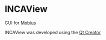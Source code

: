 # INCAView
GUI for [Mobius](https://github.com/NIVANorge/Mobius)

INCAView was developed using the [Qt Creator](https://www.qt.io/qt-features-libraries-apis-tools-and-ide/#ide)

